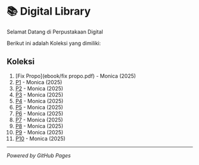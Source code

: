 # 📚 Digital Library

Selamat Datang di Perpustakaan Digital

Berikut ini adalah Koleksi yang dimiliki:
## Koleksi

1. [Fix Propo](ebook/fix propo.pdf) - Monica (2025)
2. [P1](ebook/P1.pdf) - Monica (2025)
3. [P2](ebook/P2.pdf) - Monica (2025)
4. [P3](ebook/P3.pdf) - Monica (2025)
6. [P4](ebook/P4.pdf) - Monica (2025)
7. [P5](ebook/P5.pdf) - Monica (2025)
8. [P6](ebook/P6.pdf) - Monica (2025)
9. [P7](ebook/P7.pdf) - Monica (2025)
11. [P8](ebook/P8.pdf) - Monica (2025)
12. [P9](ebook/P9.pdf) - Monica (2025)
13. [P10](ebook/P10.pdf) - Monica (2025)

---

*Powered by GitHub Pages*
